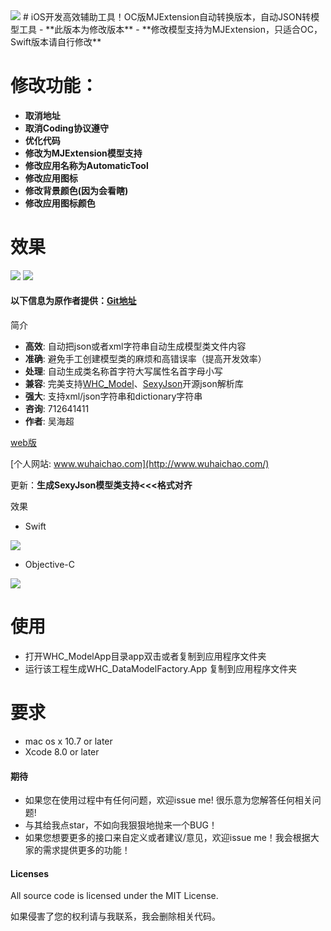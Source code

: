 <img src = "https://github.com/farmerly/AutomaticTool/blob/master/icons.png">
# iOS开发高效辅助工具！OC版MJExtension自动转换版本，自动JSON转模型工具
- **此版本为修改版本**
- **修改模型支持为MJExtension，只适合OC，Swift版本请自行修改**

修改功能：
==============
- **取消地址**
- **取消Coding协议遵守**
- **优化代码**
- **修改为MJExtension模型支持**
- **修改应用名称为AutomaticTool**
- **修改应用图标** 
- **修改背景颜色(因为会看瞎)** 
- **修改应用图标颜色**  

效果 
==============
<img src = "https://github.com/farmerly/AutomaticTool/blob/master/page.png">
<img src = "https://github.com/farmerly/AutomaticTool/blob/master/Example.png">


#### 以下信息为原作者提供：[Git地址](https://github.com/netyouli/WHC_DataModelFactory)
简介
- **高效**: 自动把json或者xml字符串自动生成模型类文件内容
- **准确**: 避免手工创建模型类的麻烦和高错误率（提高开发效率）
- **处理**: 自动生成类名称首字符大写属性名首字母小写
- **兼容**: 完美支持[WHC_Model](https://github.com/netyouli/WHC_Model)、[SexyJson](https://github.com/netyouli/SexyJson)开源json解析库
- **强大**: 支持xml/json字符串和dictionary字符串
- **咨询**: 712641411
- **作者**: 吴海超

[web版](https://github.com/netyouli/jsonToClass)

[个人网站: www.wuhaichao.com](http://www.wuhaichao.com/)

更新：**生成SexyJson模型类支持<<<格式对齐**

效果 
* Swift
<img src = "https://github.com/netyouli/WHC_DataModelFactory/blob/master/WHC_DataModelFactory/images/swift.png">

* Objective-C
<img src = "https://github.com/netyouli/WHC_DataModelFactory/blob/master/WHC_DataModelFactory/images/oc.png">

使用
==============
* 打开WHC_ModelApp目录app双击或者复制到应用程序文件夹
* 运行该工程生成WHC_DataModelFactory.App 复制到应用程序文件夹

要求
==============
* mac os x 10.7 or later
* Xcode 8.0 or later

#### <a id="期待"></a>期待

- 如果您在使用过程中有任何问题，欢迎issue me! 很乐意为您解答任何相关问题!
- 与其给我点star，不如向我狠狠地抛来一个BUG！
- 如果您想要更多的接口来自定义或者建议/意见，欢迎issue me！我会根据大家的需求提供更多的功能！

#### Licenses
All source code is licensed under the MIT License.

如果侵害了您的权利请与我联系，我会删除相关代码。

